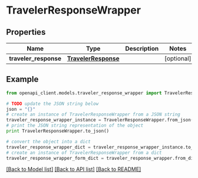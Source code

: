 # TravelerResponseWrapper


## Properties
Name | Type | Description | Notes
------------ | ------------- | ------------- | -------------
**traveler_response** | [**TravelerResponse**](TravelerResponse.md) |  | [optional] 

## Example

```python
from openapi_client.models.traveler_response_wrapper import TravelerResponseWrapper

# TODO update the JSON string below
json = "{}"
# create an instance of TravelerResponseWrapper from a JSON string
traveler_response_wrapper_instance = TravelerResponseWrapper.from_json(json)
# print the JSON string representation of the object
print TravelerResponseWrapper.to_json()

# convert the object into a dict
traveler_response_wrapper_dict = traveler_response_wrapper_instance.to_dict()
# create an instance of TravelerResponseWrapper from a dict
traveler_response_wrapper_form_dict = traveler_response_wrapper.from_dict(traveler_response_wrapper_dict)
```
[[Back to Model list]](../README.md#documentation-for-models) [[Back to API list]](../README.md#documentation-for-api-endpoints) [[Back to README]](../README.md)


